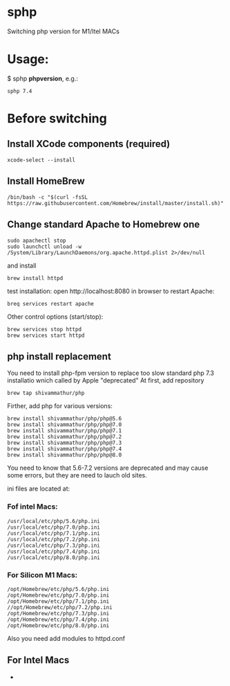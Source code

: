 # sphp
Switching php version for M1/Itel MACs

# Usage: 
$ sphp **phpversion**, e.g.:
```
sphp 7.4
```
# Before switching 
## Install XCode components (required)
```
xcode-select --install
```

## Install HomeBrew

```
/bin/bash -c "$(curl -fsSL https://raw.githubusercontent.com/Homebrew/install/master/install.sh)"
```

## Change standard Apache to Homebrew one
```
sudo apachectl stop
sudo launchctl unload -w /System/Library/LaunchDaemons/org.apache.httpd.plist 2>/dev/null
````
and install 
```
brew install httpd
```
test installation: open http://localhost:8080 in browser
to restart Apache:
```
breq services restart apache
```
Other control options (start/stop):
```
brew services stop httpd
brew services start httpd
```

## php install replacement
You  need to install php-fpm version to replace too slow standard php 7.3 installatio wnich called by Apple "deprecated"
At first, add repository
```
brew tap shivammathur/php
```
Firther, add php for various versions:
```
brew install shivammathur/php/php@5.6
brew install shivammathur/php/php@7.0
brew install shivammathur/php/php@7.1
brew install shivammathur/php/php@7.2
brew install shivammathur/php/php@7.3
brew install shivammathur/php/php@7.4
brew install shivammathur/php/php@8.0
```
You need to know that 5.6-7.2 versions are deprecated and may cause some errors, but they are need to lauch old sites.

ini files are located at:
### Fof intel Macs:
```
/usr/local/etc/php/5.6/php.ini
/usr/local/etc/php/7.0/php.ini
/usr/local/etc/php/7.1/php.ini
/usr/local/etc/php/7.2/php.ini
/usr/local/etc/php/7.3/php.ini
/usr/local/etc/php/7.4/php.ini
/usr/local/etc/php/8.0/php.ini
```
### For Silicon M1 Macs:
```
/opt/Homebrew/etc/php/5.6/php.ini
/opt/Homebrew/etc/php/7.0/php.ini
/opt/Homebrew/etc/php/7.1/php.ini
//opt/Homebrew/etc/php/7.2/php.ini
/opt/Homebrew/etc/php/7.3/php.ini
/opt/Homebrew/etc/php/7.4/php.ini
/opt/Homebrew/etc/php/8.0/php.ini
```

Also you need add modules to httpd.conf   

## For Intel Macs 
* 
